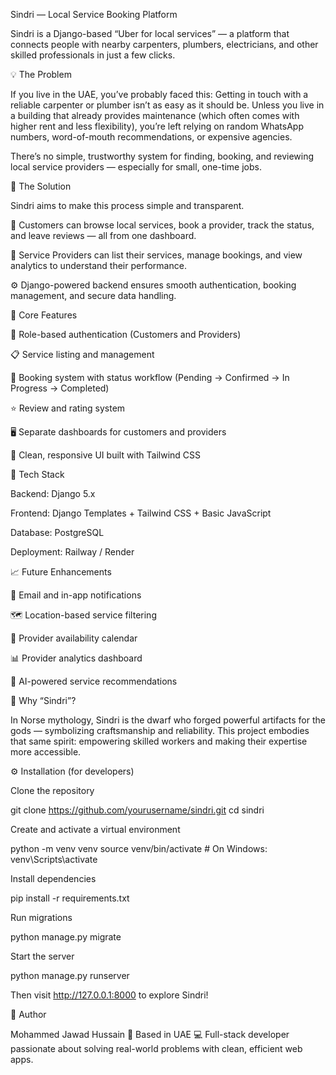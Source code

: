 Sindri — Local Service Booking Platform

Sindri is a Django-based “Uber for local services” — a platform that connects people with nearby carpenters, plumbers, electricians, and other skilled professionals in just a few clicks.

💡 The Problem

If you live in the UAE, you’ve probably faced this:
Getting in touch with a reliable carpenter or plumber isn’t as easy as it should be.
Unless you live in a building that already provides maintenance (which often comes with higher rent and less flexibility), you’re left relying on random WhatsApp numbers, word-of-mouth recommendations, or expensive agencies.

There’s no simple, trustworthy system for finding, booking, and reviewing local service providers — especially for small, one-time jobs.

🚀 The Solution

Sindri aims to make this process simple and transparent.

🧰 Customers can browse local services, book a provider, track the status, and leave reviews — all from one dashboard.

🔧 Service Providers can list their services, manage bookings, and view analytics to understand their performance.

⚙️ Django-powered backend ensures smooth authentication, booking management, and secure data handling.

🧩 Core Features

🔐 Role-based authentication (Customers and Providers)

📋 Service listing and management

📅 Booking system with status workflow (Pending → Confirmed → In Progress → Completed)

⭐ Review and rating system

🖥️ Separate dashboards for customers and providers

🎨 Clean, responsive UI built with Tailwind CSS

🧱 Tech Stack

Backend: Django 5.x

Frontend: Django Templates + Tailwind CSS + Basic JavaScript

Database: PostgreSQL

Deployment: Railway / Render

📈 Future Enhancements

📧 Email and in-app notifications

🗺️ Location-based service filtering

📆 Provider availability calendar

📊 Provider analytics dashboard

🤖 AI-powered service recommendations

🧠 Why “Sindri”?

In Norse mythology, Sindri is the dwarf who forged powerful artifacts for the gods — symbolizing craftsmanship and reliability.
This project embodies that same spirit: empowering skilled workers and making their expertise more accessible.

⚙️ Installation (for developers)

Clone the repository

git clone https://github.com/yourusername/sindri.git
cd sindri


Create and activate a virtual environment

python -m venv venv
source venv/bin/activate  # On Windows: venv\Scripts\activate


Install dependencies

pip install -r requirements.txt


Run migrations

python manage.py migrate


Start the server

python manage.py runserver


Then visit http://127.0.0.1:8000
 to explore Sindri!

👤 Author

Mohammed Jawad Hussain
📍 Based in UAE
💻 Full-stack developer passionate about solving real-world problems with clean, efficient web apps.
